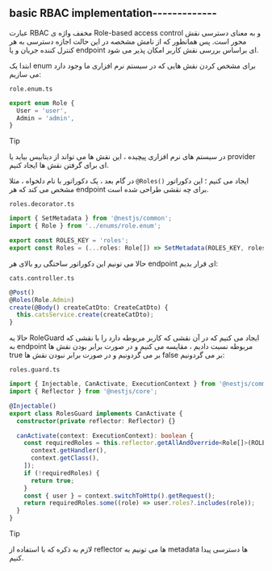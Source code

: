 ## basic RBAC implementation-------------

عبارت RBAC مخفف واژه ی Role-based access control و به معنای دسترسی نقش محور است.
پس همانطور که از نامش مشخصه در این حالت اجازه دسترسی به هر کنترل کننده جریان و یا endpoint ای براساس بررسی نقش کاربر امکان پذیر می شود.

ابتدا یک enum برای مشخص کردن نقش هایی که در سیستم نرم افزاری ما وجود دارد می سازیم:

`role.enum.ts`
```typescript
export enum Role {
  User = 'user',
  Admin = 'admin',
}
```

>[!tip]
>در سیستم های نرم افزاری پیچیده ، این نقش ها می تواند از دیتابیس بیاید یا provider ای برای گرفتن نقش ها ایجاد کنیم.

در گام بعد ، یک دکوراتور با نام دلخواه ، مثلا `@Roles()` ایجاد می کنیم ؛ این دکوراتور مشخص می کند که هر endpoint برای چه نقشی طراحی شده است.

`roles.decorator.ts`
```typescript
import { SetMetadata } from '@nestjs/common';
import { Role } from '../enums/role.enum';

export const ROLES_KEY = 'roles';
export const Roles = (...roles: Role[]) => SetMetadata(ROLES_KEY, roles);
```

حالا می تونیم این دکوراتور ساختگی رو بالای هر endpoint ای قرار بدیم:

`cats.controller.ts`
```typescript
@Post()
@Roles(Role.Admin)
create(@Body() createCatDto: CreateCatDto) {
  this.catsService.create(createCatDto);
}
```

حالا یه RoleGuard ایجاد می کنیم که در آن نقشی که کاربر مربوطه دارد را با نقشی که به endpoint مربوطه نسبت دادیم ، مقایسه می کنیم و در صورت برابر بودن نقش ها true بر می گردونیم و در صورت برابر نبودن نقش ها false بر می گردونیم:

`roles.guard.ts`
```typescript
import { Injectable, CanActivate, ExecutionContext } from '@nestjs/common';
import { Reflector } from '@nestjs/core';

@Injectable()
export class RolesGuard implements CanActivate {
  constructor(private reflector: Reflector) {}

  canActivate(context: ExecutionContext): boolean {
    const requiredRoles = this.reflector.getAllAndOverride<Role[]>(ROLES_KEY, [
      context.getHandler(),
      context.getClass(),
    ]);
    if (!requiredRoles) {
      return true;
    }
    const { user } = context.switchToHttp().getRequest();
    return requiredRoles.some((role) => user.roles?.includes(role));
  }
}
```

>[!tip]
>لازم به ذکره که با استفاده از reflector ها می تونیم به metadata ها دسترسی پیدا کنیم.

